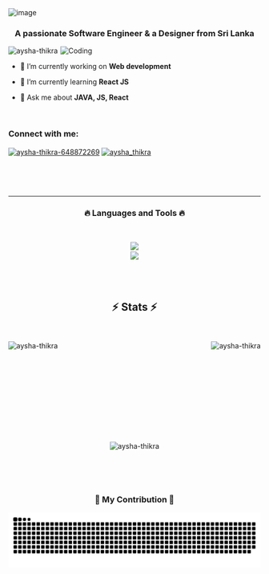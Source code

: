 <img width="1057" alt="image" src="https://github.com/Aysha-Thikra/Aysha-Thikra/assets/154992188/e0e1cdfc-50d4-45c9-a1d4-76dcbcb3bcdf">

<h3 align="center">A passionate Software Engineer & a Designer from Sri Lanka</h3>

<img align="right" alt="Coding" width="400" src="https://cdn.dribbble.com/users/1364029/screenshots/16093268/media/68e82a7fb4904614a9066d6b540c14b2.gif">

<p align="left"> <img src="https://komarev.com/ghpvc/?username=aysha-thikra&label=Profile%20views&color=0e75b6&style=flat" alt="aysha-thikra" /> </p>

- 🌱 I’m currently working on **Web development**

- 🌱 I’m currently learning **React JS**

- 💬 Ask me about **JAVA, JS, React**

<br>

<h3 align="left">Connect with me:</h3>
<p align="left">
<a href="https://linkedin.com/in/aysha-thikra-648872269" target="blank"><img align="center" src="https://raw.githubusercontent.com/rahuldkjain/github-profile-readme-generator/master/src/images/icons/Social/linked-in-alt.svg" alt="aysha-thikra-648872269" height="30" width="40" /></a>
<a href="https://instagram.com/aysha_thikra" target="blank"><img align="center" src="https://raw.githubusercontent.com/rahuldkjain/github-profile-readme-generator/master/src/images/icons/Social/instagram.svg" alt="aysha_thikra" height="30" width="40" /></a>
</p>
<br><br><br>

<hr>
<h3 align="center"> 🔥 Languages and Tools  🔥</h3>
<br>

<p align="center">
  <a href="https://skillicons.dev">
    <img src="https://skillicons.dev/icons?i=html,css,git,react,github,python,javascript,css,c,cpp,java,php" /><br>
    <img src="https://skillicons.dev/icons?i=angular,bootstrap,mysql,vscode,figma,ai" />

  </a>

<br><br>

<h2 align="center">⚡ Stats ⚡</h2>
<br>
<p align=center>
  <div align=center>
<p><img align="left" src="https://github-readme-stats.vercel.app/api/top-langs?username=aysha-thikra&show_icons=true&locale=en&layout=compact" alt="aysha-thikra" /></p>

<p>&nbsp;<img align="right" src="https://github-readme-stats.vercel.app/api?username=aysha-thikra&show_icons=true&locale=en" alt="aysha-thikra" /></p>

<br><br><br><br><br><br><br><br><br>

<p><img align="center" src="https://github-readme-streak-stats.herokuapp.com/?user=aysha-thikra&" alt="aysha-thikra" /></p>
  </div>
</p>

<br><br><br>

<h3 align="center">🐍 My Contribution 🐍</h3>
<p align="center">
  <img alt="snake eating my contributions" src="https://raw.githubusercontent.com/Keerthika04/Keerthika04/output/github-contribution-grid-snake-dark.svg" />
</p>
